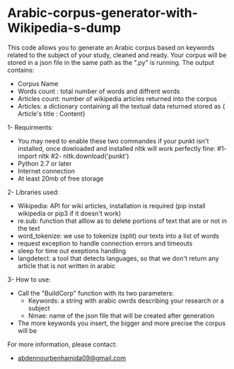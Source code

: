 # Arabic-corpus-generator-with-Wikipedia-s-dump
This code allows you to generate an Arabic corpus based on keywords related to the subject of your study, cleaned and ready. Your corpus will be stored in a json file in the same path as the ".py" is running. The output contains:
- Corpus Name
- Words count : total number of words and diffrent words
- Articles count: number of wikipedia articles returned into the corpus
- Articles: a dictionary containing all the textual data returned stored as { Article's title : Content}

1- Requirments: 
- You may need to enable these two commandes if your punkt isn't installed, once dowloaded and installed nltk will work perfectly fine:
  #1- import nltk
  #2- nltk.download('punkt')
- Python 2.7 or later
- Internet connection
- At least 20mb of free storage

2- Libraries used:
- Wikipedia: API for wiki articles, installation is required (pip install wikipedia or pip3 if it doesn't work)
- re.sub: function that alllow as to delete portions of text that are or not in the text
- word_tokenize: we use to tokenize (split) our texts into a list of words
- request exception to handle connection errors and timeouts
- sleep for time out exeptions handling
- langdetect: a tool that detects languages, so that we don't return any article that is not written in arabic

3- How to use:
- Call the "BuildCorp" function with its two parameters:
  - Keywords: a string with arabic owrds describing your research or a subject
  - Nmae: name of the json file that will be created after generation
- The more keywords you insert, the bigger and more precise the corpus will be
 
 For more information, please contact:
 - abdennourbenhamida09@gmail.com
